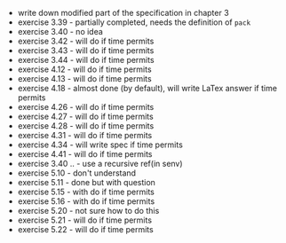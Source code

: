 * write down modified part of the specification in chapter 3
* exercise 3.39 - partially completed, needs the definition of `pack`
* exercise 3.40 - no idea
* exercise 3.42 - will do if time permits
* exercise 3.43 - will do if time permits
* exercise 3.44 - will do if time permits
* exercise 4.12 - will do if time permits
* exercise 4.13 - will do if time permits
* exercise 4.18 - almost done (by default), will write LaTex answer if time permits
* exercise 4.26 - will do if time permits
* exercise 4.27 - will do if time permits
* exercise 4.28 - will do if time permits
* exercise 4.31 - will do if time permits
* exercise 4.34 - will write spec if time permits
* exercise 4.41 - will do if time permits
* exercise 3.40 .. - use a recursive ref(in senv)
* exercise 5.10 - don't understand
* exercise 5.11 - done but with question
* exercise 5.15 - with do if time permits
* exercise 5.16 - with do if time permits
* exercise 5.20 - not sure how to do this
* exercise 5.21 - will do if time permits
* exercise 5.22 - will do if time permits

